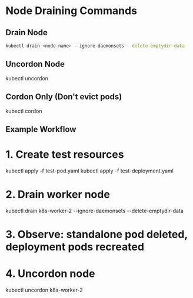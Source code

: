 # Node Draining Commands

## Drain Node
```bash
kubectl drain <node-name> --ignore-daemonsets --delete-emptydir-data

```
## Uncordon Node
kubectl uncordon <node-name>

## Cordon Only (Don't evict pods)
kubectl cordon <node-name>

## Example Workflow

# 1. Create test resources
kubectl apply -f test-pod.yaml
kubectl apply -f test-deployment.yaml

# 2. Drain worker node
kubectl drain k8s-worker-2 --ignore-daemonsets --delete-emptydir-data

# 3. Observe: standalone pod deleted, deployment pods recreated

# 4. Uncordon node
kubectl uncordon k8s-worker-2
